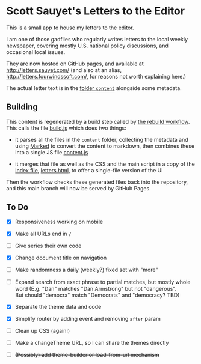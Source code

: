 Scott Sauyet's Letters to the Editor
====================================

This is a small app to house my letters to the editor.

I am one of those gadflies who regularly writes letters to the local weekly
newspaper, covering mostly U.S. national policy discussions, and occasional local
issues.

They are now hosted on GitHub pages, and available at http://letters.sauyet.com/
(and also at an alias, http://letters.fourwindssoft.com/, for reasons not worth
explaining here.)

The actual letter text is in the [folder `content`][co] alongside some metadata.


Building
--------

This content is regenerated by a build step called by [the rebuild
workflow][rb].  This calls the file [build.js][bu] which does two things:

- it parses all the files in the `content` folder, collecting the metadata and
  using [Marked][ma] to convert the content to markdown, then combines these
  into a single JS file [content.js][cn]

- it merges that file as well as the CSS and the main script in a copy of the
  [index file][in], [letters.html][ht], to offer a single-file version of the UI

Then the workflow checks these generated files back into the repository, and
this main branch will now be served by GitHub Pages.


To Do
-----

  - [X] Responsiveness working on mobile
  - [X] Make all URLs end in `/`
  - [ ] Give series their own code
  - [X] Change document title on navigation
  - [ ] Make randomness a daily (weekly?) fixed set with "more"
  - [ ] Expand search from exact phrase to partial matches, but mostly whole word
        (E.g. "Dan" matches "Dan Armstrong" but not "dangerous".  
        But should "democra" match "Democrats" and "democracy?  TBD)
  - [X] Separate the theme data and code
  - [X] Simplify router by adding event and removing `after` param
  - [ ] Clean up CSS (again!)
  - [ ] Make a changeTheme URL, so I can share the themes directly
  - [ ] <del>(Possibly) add theme-builder or load-from-url mechanism</del>


  [bu]: ./build.js
  [cn]: ./content.js
  [co]: ./content
  [ht]: ./letters.html
  [in]: ./index.html
	[ma]: https://github.com/markedjs/marked
	[rb]: ./.github/workflows/rebuild.yml
